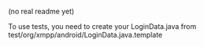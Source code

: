 (no real readme yet)

To use tests, you need to create your LoginData.java from test/org/xmpp/android/LoginData.java.template
